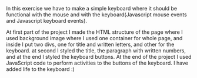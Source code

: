 In this exercise we have to make a simple keyboard where it should be functional with the mouse and with the keyboard(Javascript mouse events and Javascript keyboard events).

At first part of the project I made the HTML structure of the page where I used background image where I used one container for whole page, and inside I put two divs, one for title and written letters, and other for the keyboard.
at second I styled the title, the paragraph with written numbers, and at the end I styled the keyboard buttons.
At the end of the project I used JavaScript code to perform activities to the buttons of the keyboard.
I have added life to the keyboard :)